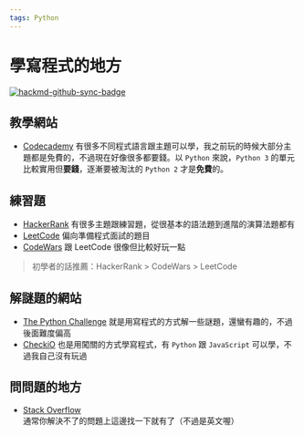 ```yaml
---
tags: Python
---
```


# 學寫程式的地方

[![hackmd-github-sync-badge](https://hackmd.io/cG_a0ImIQVaXn-b9ssGZBg/badge)](https://hackmd.io/cG_a0ImIQVaXn-b9ssGZBg)


## 教學網站
* [Codecademy](https://www.codecademy.com/)
有很多不同程式語言跟主題可以學，我之前玩的時候大部分主題都是免費的，不過現在好像很多都要錢。以 `Python` 來說，`Python 3` 的單元比較實用但**要錢**，逐漸要被淘汰的 `Python 2` 才是**免費**的。

## 練習題
* [HackerRank](https://www.hackerrank.com)
有很多主題跟練習題，從很基本的語法題到進階的演算法題都有
* [LeetCode](https://leetcode.com/)
偏向準備程式面試的題目
* [CodeWars](https://www.codewars.com/)
跟 LeetCode 很像但比較好玩一點
> 初學者的話推薦：HackerRank > CodeWars > LeetCode

## 解謎題的網站
* [The Python Challenge](http://www.pythonchallenge.com/)
就是用寫程式的方式解一些謎題，還蠻有趣的，不過後面難度偏高
* [CheckiO](https://checkio.org/)
也是用闖關的方式學寫程式，有 `Python` 跟 `JavaScript` 可以學，不過我自己沒有玩過

## 問問題的地方
* [Stack Overflow](https://stackoverflow.com/)
通常你解決不了的問題上這邊找一下就有了（不過是英文喔）
